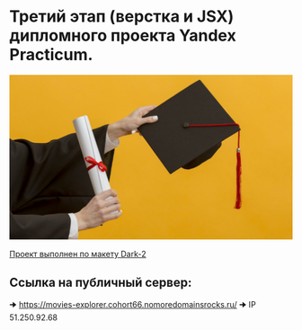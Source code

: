 # Третий этап (верстка и JSX) дипломного проекта Yandex Practicum.

![](./ReadMe.jpg)

[Проект выполнен по макету Dark-2](https://www.figma.com/file/6FMWkB94wE7KTkcCgUXtnC/light-1?type=design&node-id=1-7596&mode=design&t=2o4NLRHQdoovDj0j-0)

## Ссылка на публичный сервер:
🠊 https://movies-explorer.cohort66.nomoredomainsrocks.ru/
🠊 IP 51.250.92.68
